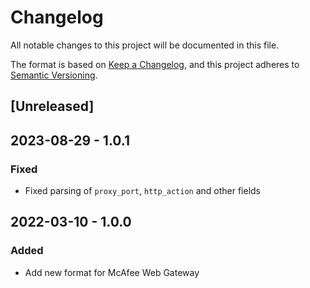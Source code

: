 # Changelog

All notable changes to this project will be documented in this file.

The format is based on [Keep a Changelog](https://keepachangelog.com/en/1.0.0/),
and this project adheres to [Semantic Versioning](https://semver.org/spec/v2.0.0.html).

## [Unreleased]

## 2023-08-29 - 1.0.1

### Fixed

- Fixed parsing of `proxy_port`, `http_action` and other fields

## 2022-03-10 - 1.0.0

### Added

- Add new format for McAfee Web Gateway
